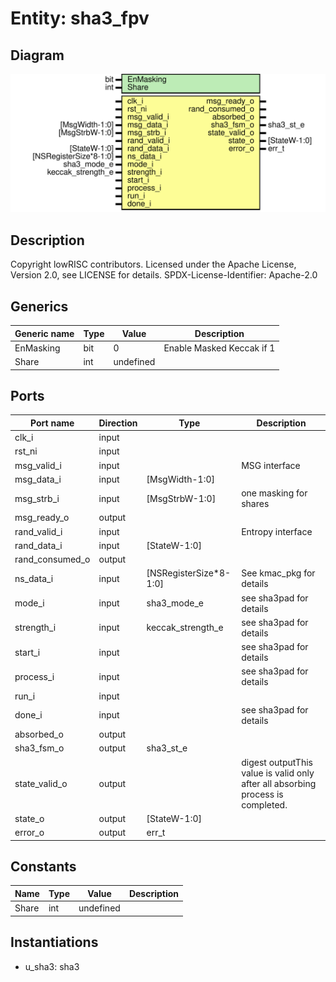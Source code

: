 # Entity: sha3_fpv
## Diagram
![Diagram](sha3_fpv.svg "Diagram")
## Description
Copyright lowRISC contributors.
 Licensed under the Apache License, Version 2.0, see LICENSE for details.
 SPDX-License-Identifier: Apache-2.0
 
## Generics
| Generic name | Type | Value     | Description                |
| ------------ | ---- | --------- | -------------------------- |
| EnMasking    | bit  | 0         | Enable Masked Keccak if 1  |
| Share        | int  | undefined |                            |
## Ports
| Port name       | Direction | Type                   | Description                                                                      |
| --------------- | --------- | ---------------------- | -------------------------------------------------------------------------------- |
| clk_i           | input     |                        |                                                                                  |
| rst_ni          | input     |                        |                                                                                  |
| msg_valid_i     | input     |                        | MSG interface                                                                    |
| msg_data_i      | input     | [MsgWidth-1:0]         |                                                                                  |
| msg_strb_i      | input     | [MsgStrbW-1:0]         | one masking for shares                                                           |
| msg_ready_o     | output    |                        |                                                                                  |
| rand_valid_i    | input     |                        | Entropy interface                                                                |
| rand_data_i     | input     | [StateW-1:0]           |                                                                                  |
| rand_consumed_o | output    |                        |                                                                                  |
| ns_data_i       | input     | [NSRegisterSize*8-1:0] | See kmac_pkg for details                                                         |
| mode_i          | input     | sha3_mode_e            | see sha3pad for details                                                          |
| strength_i      | input     | keccak_strength_e      | see sha3pad for details                                                          |
| start_i         | input     |                        | see sha3pad for details                                                          |
| process_i       | input     |                        | see sha3pad for details                                                          |
| run_i           | input     |                        |                                                                                  |
| done_i          | input     |                        | see sha3pad for details                                                          |
| absorbed_o      | output    |                        |                                                                                  |
| sha3_fsm_o      | output    | sha3_st_e              |                                                                                  |
| state_valid_o   | output    |                        | digest outputThis value is valid only after all absorbing process is completed.  |
| state_o         | output    | [StateW-1:0]           |                                                                                  |
| error_o         | output    | err_t                  |                                                                                  |
## Constants
| Name  | Type | Value     | Description |
| ----- | ---- | --------- | ----------- |
| Share | int  | undefined |             |
## Instantiations
- u_sha3: sha3
